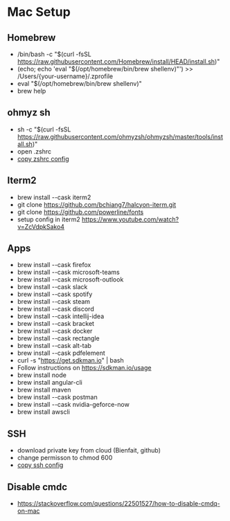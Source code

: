 # Mac Setup

## Homebrew
- /bin/bash -c "$(curl -fsSL https://raw.githubusercontent.com/Homebrew/install/HEAD/install.sh)"
- (echo; echo 'eval "$(/opt/homebrew/bin/brew shellenv)"') >> /Users/{your-username}/.zprofile
- eval "$(/opt/homebrew/bin/brew shellenv)"
- brew help

## ohmyz sh
- sh -c "$(curl -fsSL https://raw.githubusercontent.com/ohmyzsh/ohmyzsh/master/tools/install.sh)"
- open .zshrc
- [copy zshrc config](https://github.com/zeoe/mac-setup/blob/main/.zshrc)

## Iterm2
- brew install --cask iterm2
- git clone https://github.com/bchiang7/halcyon-iterm.git
- git clone https://github.com/powerline/fonts
- setup config in iterm2 https://www.youtube.com/watch?v=ZcVdpkSako4

## Apps
- brew install --cask firefox
- brew install --cask microsoft-teams
- brew install --cask microsoft-outlook
- brew install --cask slack
- brew install --cask spotify
- brew install --cask steam
- brew install --cask discord
- brew install --cask intellij-idea
- brew install --cask bracket
- brew install --cask docker
- brew install --cask rectangle
- brew install --cask alt-tab
- brew install --cask pdfelement
- curl -s "https://get.sdkman.io" | bash
- Follow instructions on https://sdkman.io/usage
- brew install node
- brew install angular-cli
- brew install maven
- brew install --cask postman
- brew install --cask nvidia-geforce-now
- brew install awscli

## SSH
- download private key from cloud (Bienfait, github)
- change permisson to chmod 600 
- [copy ssh config](https://github.com/zeoe/mac-setup/blob/main/config)
  
## Disable cmdc
- https://stackoverflow.com/questions/22501527/how-to-disable-cmdq-on-mac
